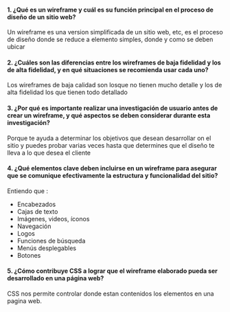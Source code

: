 #### 1. ¿Qué es un wireframe y cuál es su función principal en el proceso de diseño de un sitio web?  
Un wireframe es una version simplificada de un sitio web, etc, es el proceso de diseño donde se reduce a elemento simples, donde y como se deben ubicar 
#### 2. ¿Cuáles son las diferencias entre los wireframes de baja fidelidad y los de alta fidelidad, y en qué situaciones se recomienda usar cada uno?  
Los wireframes de baja calidad son losque no tienen mucho detalle y los de alta fidelidad los que tienen todo detallado
#### 3. ¿Por qué es importante realizar una investigación de usuario antes de crear un wireframe, y qué aspectos se deben considerar durante esta investigación?  
Porque te ayuda a determinar los objetivos que desean desarrollar on el sitio y puedes probar varias veces hasta que determines que el diseño te lleva a lo que desea el cliente
#### 4. ¿Qué elementos clave deben incluirse en un wireframe para asegurar que se comunique efectivamente la estructura y funcionalidad del sitio?  
Entiendo que :
- Encabezados
- Cajas de texto
- Imágenes, videos, íconos
- Navegación
- Logos
- Funciones de búsqueda
- Menús desplegables
- Botones
#### 5. ¿Cómo contribuye CSS a lograr que el wireframe elaborado pueda ser desarrollado en una página web?  
CSS nos permite controlar donde estan contenidos los elementos en una pagina web. 
